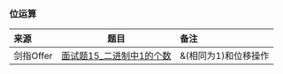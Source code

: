 ### 位运算
来源|题目|备注
:---|:---:|:---|
剑指Offer|[面试题15_二进制中1的个数](JianZhiOffer/面试题15_二进制中1的个数.py)|&(相同为1)和位移操作|
